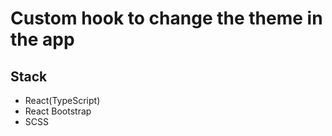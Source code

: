 # Custom hook to change the theme in the app

## Stack
- React(TypeScript)
- React Bootstrap
- SCSS


